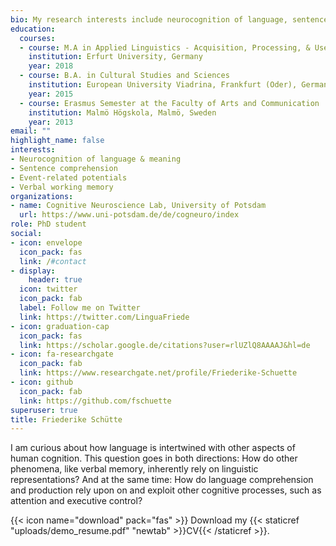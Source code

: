 ```yaml
---
bio: My research interests include neurocognition of language, sentence comprehension, and verbal working memory.
education:
  courses:
  - course: M.A in Applied Linguistics - Acquisition, Processing, & Use of Language
    institution: Erfurt University, Germany
    year: 2018
  - course: B.A. in Cultural Studies and Sciences
    institution: European University Viadrina, Frankfurt (Oder), Germany
    year: 2015
  - course: Erasmus Semester at the Faculty of Arts and Communication
    institution: Malmö Högskola, Malmö, Sweden
    year: 2013
email: ""
highlight_name: false
interests:
- Neurocognition of language & meaning
- Sentence comprehension
- Event-related potentials
- Verbal working memory
organizations:
- name: Cognitive Neuroscience Lab, University of Potsdam
  url: https://www.uni-potsdam.de/de/cogneuro/index
role: PhD student
social:
- icon: envelope
  icon_pack: fas
  link: /#contact
- display:
    header: true
  icon: twitter
  icon_pack: fab
  label: Follow me on Twitter
  link: https://twitter.com/LinguaFriede
- icon: graduation-cap
  icon_pack: fas
  link: https://scholar.google.de/citations?user=rlUZlQ8AAAAJ&hl=de
- icon: fa-researchgate
  icon_pack: fab
  link: https://www.researchgate.net/profile/Friederike-Schuette
- icon: github
  icon_pack: fab
  link: https://github.com/fschuette
superuser: true
title: Friederike Schütte
---
```


I am curious about how language is intertwined with other aspects of human cognition. This question goes in both directions: How do other phenomena, like verbal memory, inherently rely on linguistic representations? And at the same time: How do language comprehension and production rely upon on and exploit other cognitive processes, such as attention and executive control?

{{< icon name="download" pack="fas" >}} Download my {{< staticref "uploads/demo_resume.pdf" "newtab" >}}CV{{< /staticref >}}.
